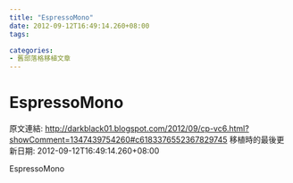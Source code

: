 ```yaml
---
title: "EspressoMono"
date: 2012-09-12T16:49:14.260+08:00
tags: 

categories:
- 舊部落格移植文章
---
```


# EspressoMono

原文連結: http://darkblack01.blogspot.com/2012/09/cp-vc6.html?showComment=1347439754260#c6183376552367829745
移植時的最後更新日期: 2012-09-12T16:49:14.260+08:00

EspressoMono
